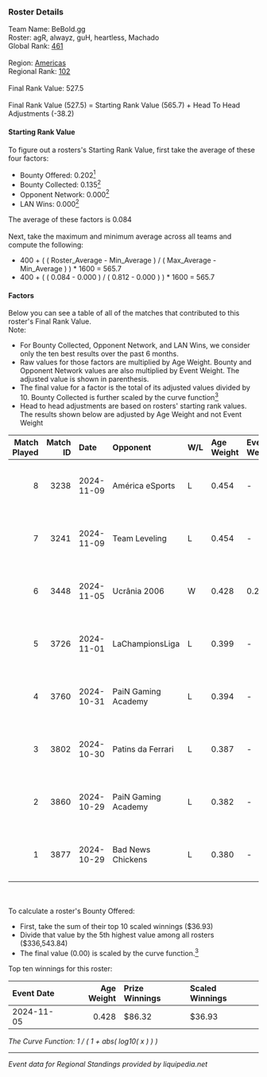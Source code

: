 ### Roster Details<br />
Team Name: BeBold.gg<br />
Roster: agR, alwayz, guH, heartless, Machado<br />
Global Rank: [461](../../standings_global_2025_03_01.md)<br />
<br />
Region: [Americas]( ../../standings_americas_2025_03_01.md)<br />
Regional Rank: [102]( ../../standings_americas_2025_03_01.md)<br />
<br />
Final Rank Value:  527.5<br />
<br />
Final Rank Value (527.5) = Starting Rank Value (565.7) + Head To Head Adjustments (-38.2)<br />

#### Starting Rank Value<br />
To figure out a rosters's Starting Rank Value, first take the average of these four factors:<br />
- Bounty Offered: 0.202[<sup>1</sup>](#table2)
- Bounty Collected: 0.135[<sup>2</sup>](#table1)
- Opponent Network: 0.000[<sup>2</sup>](#table1)
- LAN Wins: 0.000[<sup>2</sup>](#table1)

The average of these factors is 0.084<br />
<br />
Next, take the maximum and minimum average across all teams and compute the following:<br />
- 400 + ( ( Roster_Average - Min_Average ) / ( Max_Average - Min_Average ) ) * 1600 = 565.7
- 400 + ( ( 0.084 - 0.000 ) / ( 0.812 - 0.000 ) ) * 1600 = 565.7


#### Factors<br />
Below you can see a table of all of the matches that contributed to this roster's Final Rank Value.<br />
Note:<br />

- For Bounty Collected, Opponent Network, and LAN Wins, we consider only the ten best results over the past 6 months.
- Raw values for those factors are multiplied by Age Weight. Bounty and Opponent Network values are also multiplied by Event Weight. The adjusted value is shown in parenthesis.
- The final value for a factor is the total of its adjusted values divided by 10. Bounty Collected is further scaled by the curve function[<sup>3</sup>](#curveFunction)
- Head to head adjustments are based on rosters' starting rank values. The results shown below are adjusted by Age Weight and not Event Weight
<span id="table1"></span><br />


| Match Played | Match ID | Date       | Opponent            | W/L | Age Weight | Event Weight | Bounty Collected | Opponent Network | LAN Wins  | H2H Adj. | Roster                               |
| -: | -: | :- | :- | :- | :- | :- | :- | :- | :- | -: | :- |
|            8 |     3238 | 2024-11-09 | América eSports     | L   | 0.454      | -            | -                | -                | -         |    -6.61 | agR, alwayz, guH, heartless, Machado |
|            7 |     3241 | 2024-11-09 | Team Leveling       | L   | 0.454      | -            | -                | -                | -         |    -8.06 | agR, alwayz, guH, heartless, Machado |
|            6 |     3448 | 2024-11-05 | Ucrânia 2006        | W   | 0.428      | 0.203        | 0.000 (0.000)    | 0.000 (0.000)    | 0 (0.000) |     5.86 | agR, alwayz, guH, Machado, vhs       |
|            5 |     3726 | 2024-11-01 | LaChampionsLiga     | L   | 0.399      | -            | -                | -                | -         |    -4.52 | agR, alwayz, guH, Machado, vhs       |
|            4 |     3760 | 2024-10-31 | PaiN Gaming Academy | L   | 0.394      | -            | -                | -                | -         |    -6.78 | agR, alwayz, guH, Machado, vhs       |
|            3 |     3802 | 2024-10-30 | Patins da Ferrari   | L   | 0.387      | -            | -                | -                | -         |    -6.99 | agR, alwayz, guH, Machado, vhs       |
|            2 |     3860 | 2024-10-29 | PaiN Gaming Academy | L   | 0.382      | -            | -                | -                | -         |    -6.92 | agR, alwayz, guH, Machado, vhs       |
|            1 |     3877 | 2024-10-29 | Bad News Chickens   | L   | 0.380      | -            | -                | -                | -         |    -4.17 | agR, alwayz, guH, Machado, vhs       |

<br />
<span id="table2"></span><br />
To calculate a roster's Bounty Offered:<br />

- First, take the sum of their top 10 scaled winnings ($36.93)
- Divide that value by the 5th highest value among all rosters ($336,543.84)
- The final value (0.00) is scaled by the curve function.[<sup>3</sup>](#curveFunction)

Top ten winnings for this roster:<br />

| Event Date | Age Weight | Prize Winnings | Scaled Winnings |
| :- | -: | :- | :- |
| 2024-11-05 |      0.428 | $86.32         | $36.93          |


<span id="curveFunction"></span>_The Curve Function: 1 / ( 1 + abs( log10( x ) ) )_<br />

---
_Event data for Regional Standings provided by liquipedia.net_<br />
